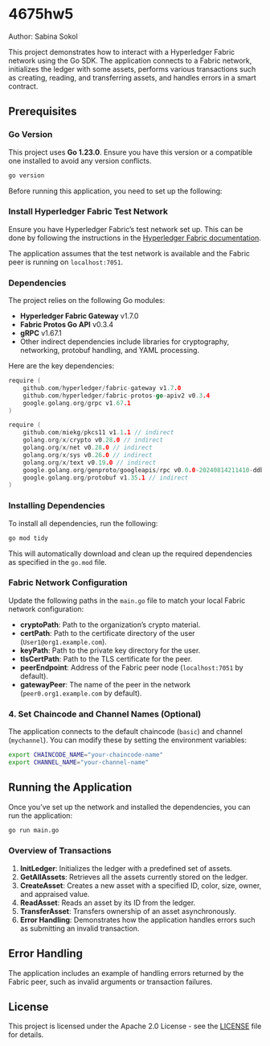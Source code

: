 # 4675hw5
Author: Sabina Sokol

This project demonstrates how to interact with a Hyperledger Fabric network using the Go SDK. The application connects to a Fabric network, initializes the ledger with some assets, performs various transactions such as creating, reading, and transferring assets, and handles errors in a smart contract.

## Prerequisites

### Go Version

This project uses **Go 1.23.0**. Ensure you have this version or a compatible one installed to avoid any version conflicts.

```bash
go version
```

Before running this application, you need to set up the following:

### Install Hyperledger Fabric Test Network
Ensure you have Hyperledger Fabric’s test network set up. This can be done by following the instructions in the [Hyperledger Fabric documentation](https://hyperledger-fabric.readthedocs.io/en/latest/test_network/).

The application assumes that the test network is available and the Fabric peer is running on `localhost:7051`.

### Dependencies

The project relies on the following Go modules:

- **Hyperledger Fabric Gateway** v1.7.0
- **Fabric Protos Go API** v0.3.4
- **gRPC** v1.67.1
- Other indirect dependencies include libraries for cryptography, networking, protobuf handling, and YAML processing.

Here are the key dependencies:

```go
require (
    github.com/hyperledger/fabric-gateway v1.7.0
    github.com/hyperledger/fabric-protos-go-apiv2 v0.3.4
    google.golang.org/grpc v1.67.1
)

require (
    github.com/miekg/pkcs11 v1.1.1 // indirect
    golang.org/x/crypto v0.28.0 // indirect
    golang.org/x/net v0.28.0 // indirect
    golang.org/x/sys v0.26.0 // indirect
    golang.org/x/text v0.19.0 // indirect
    google.golang.org/genproto/googleapis/rpc v0.0.0-20240814211410-ddb44dafa142 // indirect
    google.golang.org/protobuf v1.35.1 // indirect
)
```

### Installing Dependencies

To install all dependencies, run the following:

```bash
go mod tidy
```

This will automatically download and clean up the required dependencies as specified in the `go.mod` file.

### Fabric Network Configuration
Update the following paths in the `main.go` file to match your local Fabric network configuration:

- **cryptoPath**: Path to the organization’s crypto material.
- **certPath**: Path to the certificate directory of the user (`User1@org1.example.com`).
- **keyPath**: Path to the private key directory for the user.
- **tlsCertPath**: Path to the TLS certificate for the peer.
- **peerEndpoint**: Address of the Fabric peer node (`localhost:7051` by default).
- **gatewayPeer**: The name of the peer in the network (`peer0.org1.example.com` by default).

### 4. Set Chaincode and Channel Names (Optional)
The application connects to the default chaincode (`basic`) and channel (`mychannel`). You can modify these by setting the environment variables:

```bash
export CHAINCODE_NAME="your-chaincode-name"
export CHANNEL_NAME="your-channel-name"
```

## Running the Application

Once you’ve set up the network and installed the dependencies, you can run the application:

```bash
go run main.go
```

### Overview of Transactions

1. **InitLedger**: Initializes the ledger with a predefined set of assets.
2. **GetAllAssets**: Retrieves all the assets currently stored on the ledger.
3. **CreateAsset**: Creates a new asset with a specified ID, color, size, owner, and appraised value.
4. **ReadAsset**: Reads an asset by its ID from the ledger.
5. **TransferAsset**: Transfers ownership of an asset asynchronously.
6. **Error Handling**: Demonstrates how the application handles errors such as submitting an invalid transaction.

## Error Handling

The application includes an example of handling errors returned by the Fabric peer, such as invalid arguments or transaction failures.

## License

This project is licensed under the Apache 2.0 License - see the [LICENSE](LICENSE) file for details.
